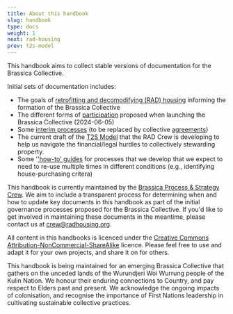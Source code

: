 ```yaml
---
title: About this handbook
slug: handbook
type: docs
weight: 1
next: rad-housing
prev: t2s-model
---
```


This handbook aims to collect stable versions of documentation for the Brassica Collective.

Initial sets of documentation includes:
  * The goals of [retrofitting and decomodifying (RAD) housing](/about) informing the formation of the Brassica Collective
  * The different forms of [participation](participation/) proposed when launching the Brassica Collective (2024-06-05)
  * Some [interim processes](interim_processes) (to be replaced by collective [agreements](agreements/))
  * The current draft of the [T2S Model](/t2s-model/) that the RAD Crew is developing to help us navigate the financial/legal hurdles to collectively stewarding property.
  * Some '['how-to' guides](howtos/) for processes that we develop that we expect to need to re-use multiple times in different conditions (e.g., identifying house-purchasing critera)

This handbook is currently maintained by the [Brassica Process & Strategy Crew](participation/crew/). We aim to include a transparent process for determining when and how to update key documents in this handbook as part of the initial governance processes proposed for the Brassica Collective. If you'd like to get involved in maintaining these documents in the meantime, please contact us at [crew@radhousing.org](mailto:crew@radhousing.org).

All content in this handbooks is licenced under the [Creative Commons Attribution-NonCommercial-ShareAlike](https://creativecommons.org/licenses/by-nc-sa/4.0/) licence. Please feel free to use and adapt it for your own projects, and share it on for others.

This handbook is being maintained for an emerging Brassica Collective that gathers on the unceded lands of the Wurundjeri Woi Wurrung people of the Kulin Nation. We honour their enduring connections to Country, and pay respect to Elders past and present. We acknowledge the ongoing impacts of colonisation, and recognise the importance of First Nations leadership in cultivating sustainable collective practices.
